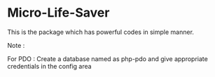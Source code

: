 # Micro-Life-Saver
This is the package which has powerful codes in simple manner.

Note : 

For PDO :
Create a database named as php-pdo and give appropriate credentials in the config area
